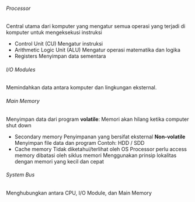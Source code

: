 ###### Processor
Central utama dari komputer yang mengatur semua operasi yang terjadi di komputer untuk mengeksekusi instruksi
  - Control Unit (CU)
	Mengatur instruksi
  - Arithmetic Logic Unit (ALU)
	Mengatur operasi matematika dan logika
  - Registers
	Menyimpan data sementara

###### I/O Modules
Memindahkan data antara komputer dan lingkungan eksternal. 

###### Main Memory
Menyimpan data dari program
**volatile**: Memori akan hilang ketika computer shut down

- Secondary memory
	Penyimpanan yang bersifat eksternal
	**Non-volatile**
	Menyimpan file data dan program
	Contoh: HDD / SDD
- Cache memory
	Tidak diketahui/terlihat oleh OS
	Processor perlu access memory dibatasi oleh siklus memori
	Menggunakan prinsip lokalitas dengan memori yang kecil dan cepat

###### System Bus
Menghubungkan antara CPU, I/O Module, dan Main Memory
